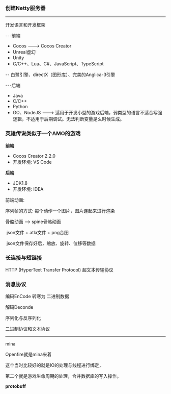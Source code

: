 ### 创建Netty服务器



---

开发语言和开发框架

---前端

- Cocos  ---> Cocos Creator
- Unreal虚幻
- Unity
- C/C++、Lua、C#、JavaScript、TypeScript

-- 白鹭引擎、directX（图形库）、完美的Anglica-3引擎

---后端

- Java
- C/C++
- Python
- GO、NodeJS ---> 适用于开发小型的游戏后端，弱类型的语言不适合写强逻辑，不适用于后期调试。无法判断变量是么时候生成。

### 英雄传说类似于一个AMO的游戏

**前端**

- Cocos Creator 2.2.0
- 开发环境:  VS  Code

**后端**

- JDK1.8
- 开发环境: IDEA







前端动画:

序列帧的方式:  每个动作一个图片，图片连起来进行渲染

骨骼动画  -->    spine骨骼动画

​						json文件 + atla文件 + png合图

​						json文件保存好后，缩放、旋转、位移等数据



### 长连接与短链接

HTTP  (HyperText Transfer Protocol)  超文本传输协议

### 消息协议

编码EnCode   转寒为  二进制数据

解码Deconde

序列化与反序列化

二进制协议和文本协议









----

mina

Openfire就是mina来着



这个当时比较好的就是IO的处理与线程进行绑定，

第二个就是游戏生命周期的处理，合并数据库的写入操作。



**protobuff**